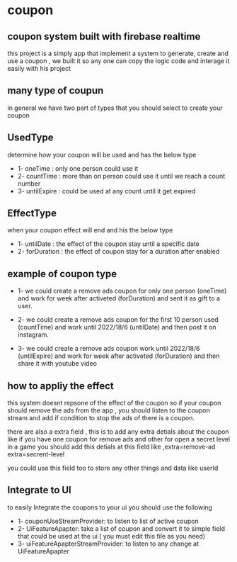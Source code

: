 # coupon
## coupon system built with firebase realtime

this project is a simply app that implement a system to generate, create and use a coupon , we built it so any one can copy the logic code and interage it easily with his project

##  many type of coupun 
in general we have two part of types that you should select to create your coupon

## UsedType
determine how your coupon will be used and has the below type
- 1- oneTime : only one person could use it
- 2- countTime : more than on person could use it until we reach a count number
- 3- untilExpire : could be used at any count until it get expired

## EffectType
when your coupon effect will end and his the below type
- 1- untilDate : the effect of the coupon stay until a specific date
- 2- forDuration : the effect of coupon stay for a duration after enabled


## example of coupon type

- 1- we could create a remove ads coupon for only one person (oneTime) and work for week after activeted (forDuration) and sent it as gift to a user.

- 2- we could create a remove ads coupon for the first 10 person used (countTime) and work until 2022/18/6 (untilDate) and then post it on instagram.

- 3- we could create a remove ads coupon work until  2022/18/6 (untilExpire) and work for week after activeted (forDuration) and then share it with youtube video

## how to appliy the effect
this system doesnt repsone of the effect of the coupon so if your coupon should remove the ads from the app , you should listen to the coupon stream and add if condition to stop the ads of there is a coupon.

there are also a extra field , this is to add any extra detials about the coupon like if you have one coupon for remove ads and other for open a secret level in a game you should add this detials at this field like ,extra=remove-ad extra=secrent-level

you could use this field too to store  any other things and data like userId

## Integrate to UI
to easily Integrate the coupons to your ui you should use the following 
- 1- couponUseStreamProvider: to listen to list of active coupon
- 2- UiFeatureApapter: take a list of coupon and convert it to simple field that could be used at the ui ( you must edit this file as you need)
- 3- uiFeatureApapterStreamProvider: to listen to any change at UiFeatureApapter